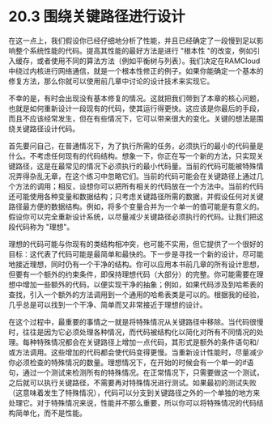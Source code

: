 # 20.3 围绕关键路径进行设计

在这一点上，我们假设你已经仔细地分析了性能，并且已经确定了一段慢到足以影响整个系统性能的代码。提高其性能的最好方法是进行 "根本性 "的改变，例如引入缓存，或者使用不同的算法方法（例如平衡树与列表）。我们决定在RAMCloud中绕过内核进行网络通信，就是一个根本性修正的例子。如果你能确定一个基本的修复方法，那么你就可以使用前几章中讨论的设计技术来实现它。

不幸的是，有时会出现没有基本修复的情况。这就把我们带到了本章的核心问题，也就是如何重新设计一段现有的代码，使其运行得更快。这应该是你最后的手段，而且不应该经常发生，但在有些情况下，它可以带来很大的变化。关键的想法是围绕关键路径设计代码。

首先要问自己，在普通情况下，为了执行所需的任务，必须执行的最小的代码量是什么。不考虑任何现有的代码结构。想象一下，你正在写一个新的方法，只实现关键路径，这是在最常见的情况下必须执行的最小代码量。当前的代码可能被特殊情况弄得杂乱无章，在这个练习中忽略它们。当前的代码可能会在关键路径上通过几个方法的调用；相反，设想你可以把所有相关的代码放在一个方法中。当前的代码还可能使用各种变量和数据结构；只考虑关键路径所需的数据，并假设任何对关键路径最方便的数据结构。例如，将多个变量合并为一个单一的值可能是有意义的。假设你可以完全重新设计系统，以尽量减少关键路径必须执行的代码。让我们把这段代码称为 "理想"。

理想的代码可能与你现有的类结构相冲突，也可能不实用，但它提供了一个很好的目标：这代表了代码可能是最简单和最快的。下一步是寻找一个新的设计，尽可能地接近理想，同时仍有一个干净的结构。你可以应用本书前几章的所有设计思想，但要有一个额外的约束条件，即保持理想代码（大部分）的完整。你可能需要在理想中增加一些额外的代码，以便实现干净的抽象；例如，如果代码涉及到哈希表的查找，引入一个额外的方法调用到一个通用的哈希表类是可以的。根据我的经验，几乎总是可以找到一个干净、简单而又非常接近于理想的设计。

在这个过程中，最重要的事情之一就是将特殊情况从关键路径中移除。当代码很慢时，往往是因为它必须处理各种情况，而代码被结构化以简化对所有不同情况的处理。每种特殊情况都会在关键路径上增加一点代码，其形式是额外的条件语句和/或方法调用。这些增加的代码都会使代码变得更慢。当重新设计性能时，尽量减少你必须检查的特殊情况的数量。理想情况下，在开始的时候会有一个单一的if语句，通过一个测试来检测所有的特殊情况。在正常情况下，只需要做这一个测试，之后就可以执行关键路径，不需要再对特殊情况进行测试。如果最初的测试失败（这意味着发生了特殊情况），代码可以分支到关键路径之外的一个单独的地方来处理它。对于特殊情况来说，性能并不那么重要，所以你可以将特殊情况的代码结构简单化，而不是性能。
